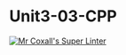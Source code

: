 # Unit3-03-CPP
[![Mr Coxall's Super Linter](https://github.com/ICS3U-C-Programming-ShemIrekpita/Unit3-03-CPP/workflows/Mr%20Coxall's%20Super%20Linter/badge.svg)](https://github.com/ICS3U-C-Programming-ShemIrekpita/Unit3-03-CPP/actions/)
